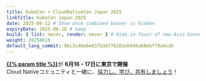 ```yaml
---
title: KubeCon + CloudNativeCon Japan 2025
linkTitle: KubeCon Japan 2025
date: 2025-06-12 # Show once combined banner is hidden
expiryDate: 2025-06-18 # keep
build: { list: never, render: never } # Hide in favor of new Asia banner
weight: 20250616
default_lang_commit: 9bc3c40e6e637b3d776281eb946a60ebf79a4cd5
---
```


<i class="fas fa-bullhorn"></i> [**{{% param title %}}**][LF]が **6月16・17日に東京で開催**
<span class="d-none d-md-inline"><br></span>
<span class="d-none d-sm-inline"> Cloud Nativeコミュニティと一緒に</span>、[協力し、学び、共有しましょう][blog]！

[blog]: /blog/2025/kubecon-japan/
[LF]: https://events.linuxfoundation.org/kubecon-cloudnativecon-japan/register/?utm_source=opentelemetry&utm_medium=all&utm_campaign=KubeCon-Japan-2025&utm_content=slim-banner
